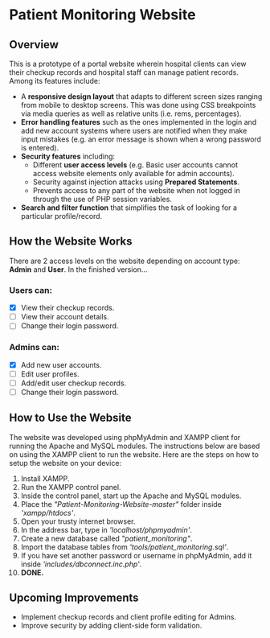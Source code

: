 # Patient Monitoring Website
## Overview
This is a prototype of a portal website wherein hospital clients can view their checkup records and hospital staff can manage patient records. 
Among its features include:
* A __responsive design layout__ that adapts to different screen sizes ranging from mobile to desktop screens. This was done using CSS breakpoints via media queries as well as relative units (i.e. rems, percentages).
* __Error handling features__ such as the ones implemented in the login and add new account systems where users are notified when they make input mistakes (e.g. an error message is shown when a wrong password is entered).
* __Security features__ including: 
  * Different __user access levels__ (e.g. Basic user accounts cannot access website elements only available for admin accounts).
  * Security against injection attacks using __Prepared Statements__.
  * Prevents access to any part of the website when not logged in through the use of PHP session variables.
* __Search and filter function__ that simplifies the task of looking for a particular profile/record. 
## How the Website Works
There are 2 access levels on the website depending on account type: __Admin__ and __User__. In the finished version...
### Users can:
  - [x] View their checkup records.
  - [ ] View their account details.
  - [ ] Change their login password.
### Admins can:
  - [x] Add new user accounts.
  - [ ] Edit user profiles.
  - [ ] Add/edit user checkup records.
  - [ ] Change their login password.
  ## How to Use the Website
  The website was developed using phpMyAdmin and XAMPP client for running the Apache and MySQL modules. The instructions below are based on using the XAMPP client to run the website.
  Here are the steps on how to setup the website on your device:
  1. Install XAMPP.
  2. Run the XAMPP control panel. 
  3. Inside the control panel, start up the Apache and MySQL modules.
  4. Place the _"Patient-Monitoring-Website-master"_ folder inside _'xampp/htdocs'_.
  5. Open your trusty internet browser.
  6. In the address bar, type in _'localhost/phpmyadmin'_.
  7. Create a new database called _"patient_monitoring"_.
  8. Import the database tables from _'tools/patient_monitoring.sql'_.
  9. If you have set another password or username in phpMyAdmin, add it inside _'includes/dbconnect.inc.php'_. 
  10. __DONE.__
## Upcoming Improvements
- Implement checkup records and client profile editing for Admins.
- Improve security by adding client-side form validation.
